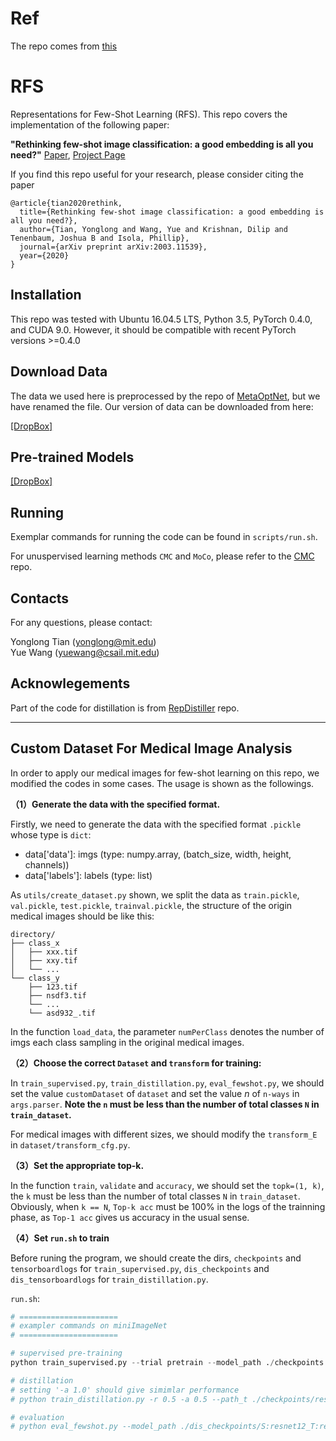 # Ref

The repo comes from [this](https://github.com/WangYueFt/rfs/)


# RFS

Representations for Few-Shot Learning (RFS). This repo covers the implementation of the following paper:  

**"Rethinking few-shot image classification: a good embedding is all you need?"** [Paper](https://arxiv.org/abs/2003.11539),  [Project Page](https://people.csail.mit.edu/yuewang/projects/rfs/) 

If you find this repo useful for your research, please consider citing the paper  
```
@article{tian2020rethink,
  title={Rethinking few-shot image classification: a good embedding is all you need?},
  author={Tian, Yonglong and Wang, Yue and Krishnan, Dilip and Tenenbaum, Joshua B and Isola, Phillip},
  journal={arXiv preprint arXiv:2003.11539},
  year={2020}
}
```

## Installation

This repo was tested with Ubuntu 16.04.5 LTS, Python 3.5, PyTorch 0.4.0, and CUDA 9.0. However, it should be compatible with recent PyTorch versions >=0.4.0

## Download Data
The data we used here is preprocessed by the repo of [MetaOptNet](https://github.com/kjunelee/MetaOptNet), but we have
renamed the file. Our version of data can be downloaded from here:

[[DropBox]](https://www.dropbox.com/sh/6yd1ygtyc3yd981/AABVeEqzC08YQv4UZk7lNHvya?dl=0)

## Pre-trained Models

[[DropBox]](https://www.dropbox.com/sh/6xt97e7yxheac2e/AADFVQDbzWap6qIGIHBXsA8ca?dl=0)

## Running

Exemplar commands for running the code can be found in `scripts/run.sh`.

For unuspervised learning methods `CMC` and `MoCo`, please refer to the [CMC](http://github.com/HobbitLong/CMC) repo.

## Contacts
For any questions, please contact:

Yonglong Tian (yonglong@mit.edu)  
Yue Wang (yuewang@csail.mit.edu)

## Acknowlegements
Part of the code for distillation is from [RepDistiller](http://github.com/HobbitLong/RepDistiller) repo.

---

## Custom Dataset For Medical Image Analysis

In order to apply our medical images for few-shot learning on this repo, we modified the codes in some cases. The usage is shown as the followings.


**（1）Generate the data with the specified format.**

Firstly, we need to generate the data with the specified format `.pickle` whose type is `dict`:
- data['data']: imgs (type: numpy.array, (batch_size, width, height, channels))
- data['labels']: labels (type: list) 

As `utils/create_dataset.py` shown, we split the data as `train.pickle`, `val.pickle`, `test.pickle`, `trainval.pickle`, the structure of the origin medical images should be like this:
```
directory/
├── class_x
│   ├── xxx.tif
│   ├── xxy.tif
│   └── ...
└── class_y
    ├── 123.tif
    ├── nsdf3.tif
    └── ...
    └── asd932_.tif
```

In the function `load_data`, the parameter `numPerClass` denotes the number of imgs each class sampling in the original medical images.

**（2）Choose the correct `Dataset` and `transform` for training:**

In `train_supervised.py`, `train_distillation.py`, `eval_fewshot.py`, we should set the value `customDataset` of `dataset` and set the value $n$  of `n-ways` in `args.parser`. 
**Note the `n` must be less than the number of total classes `N` in `train_dataset`.**

For medical images with different sizes, we should modify the `transform_E` in `dataset/transform_cfg.py`.

**（3）Set the appropriate top-k.**

In the function `train`, `validate` and `accuracy`, we should set the `topk=(1, k)`, the `k` must be less than the number of total classes `N` in `train_dataset`. Obviously, when `k == N`, `Top-k acc` must be 100% in the logs of the trainning phase, as `Top-1 acc` gives us accuracy in the usual sense.

**（4）Set `run.sh` to train**

Before runing the program, we should create the dirs, `checkpoints` and `tensorboardlogs` for `train_supervised.py`, `dis_checkpoints` and `dis_tensorboardlogs` for `train_distillation.py`.

`run.sh`: 

```python
# ======================
# exampler commands on miniImageNet
# ======================

# supervised pre-training
python train_supervised.py --trial pretrain --model_path ./checkpoints --tb_path ./tensorboardlogs --data_root ./data

# distillation
# setting '-a 1.0' should give simimlar performance
# python train_distillation.py -r 0.5 -a 0.5 --path_t ./checkpoints/resnet12_customDataset_lr_0.05_decay_0.0005_trans_A_trial_pretrain/resnet12_last.pth --trial born1 --model_path ./dis_checkpoints --tb_path ./dis_tensorboardlogs --data_root ./data/

# evaluation
# python eval_fewshot.py --model_path ./dis_checkpoints/S:resnet12_T:resnet12_customDataset_kd_r:0.5_a:0.5_b:0_trans_A_born1/resnet12_last.pth --data_root ./data/customDataset/

```
